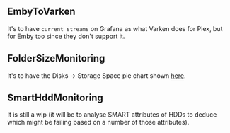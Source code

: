 ## EmbyToVarken 
It's to have `current streams` on Grafana as what Varken does for Plex, but for Emby too since they don't support it.


## FolderSizeMonitoring 
It's to have the Disks -> Storage Space pie chart shown [here](https://github.com/danshilm/Tatooine-380/tree/master/Services/Monitoring/grafana).


## SmartHddMonitoring
It is still a wip (it will be to analyse SMART attributes of HDDs to deduce which might be failing based on a number of those attributes).